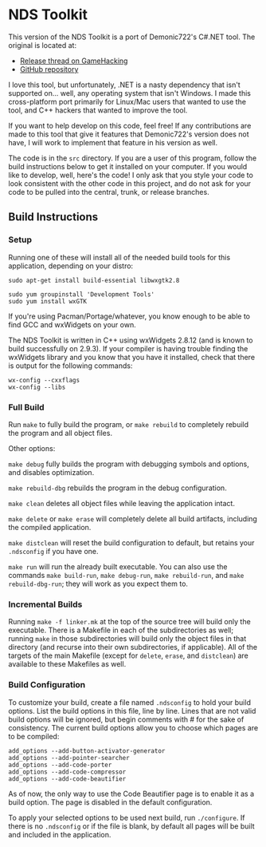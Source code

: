 # NDS Toolkit

This version of the NDS Toolkit is a port of Demonic722's C#.NET tool. The
original is located at:

 * [Release thread on GameHacking](http://gamehacking.org/vb/threads/6610-NDS-Hacking-Kit)
 * [GitHub repository](https://github.com/Demonic722/NDS-Toolkit)

I love this tool, but unfortunately, .NET is a nasty dependency that isn't
supported on... well, any operating system that isn't Windows. I made this
cross-platform port primarily for Linux/Mac users that wanted to use the tool,
and C++ hackers that wanted to improve the tool.

If you want to help develop on this code, feel free! If any contributions are
made to this tool that give it features that Demonic722's version does not
have, I will work to implement that feature in his version as well.

The code is in the ```src``` directory. If you are a user of this program,
follow the build instructions below to get it installed on your computer. If
you would like to develop, well, here's the code! I only ask that you style
your code to look consistent with the other code in this project, and do not
ask for your code to be pulled into the central, trunk, or release branches.

## Build Instructions

### Setup

Running one of these will install all of the needed build tools for this
application, depending on your distro:

    sudo apt-get install build-essential libwxgtk2.8

[](/blank)

    sudo yum groupinstall 'Development Tools'
    sudo yum install wxGTK

If you're using Pacman/Portage/whatever, you know enough to be able to find GCC
and wxWidgets on your own.

The NDS Toolkit is written in C++ using wxWidgets 2.8.12 (and is known to
build successfully on 2.9.3). If your compiler is having trouble finding the
wxWidgets library and you know that you have it installed, check that there is
output for the following commands:

    wx-config --cxxflags
    wx-config --libs

### Full Build

Run ```make``` to fully build the program, or ```make rebuild``` to completely
rebuild the program and all object files.

Other options:

```make debug``` fully builds the program with debugging symbols and options,
and disables optimization.

```make rebuild-dbg``` rebuilds the program in the debug configuration.

```make clean``` deletes all object files while leaving the application intact.

```make delete``` or ```make erase``` will completely delete all build
artifacts, including the compiled application.

```make distclean``` will reset the build configuration to default, but retains
your ```.ndsconfig``` if you have one.

```make run``` will run the already built executable. You can also use the
commands ```make build-run```, ```make debug-run```, ```make rebuild-run```,
and ```make rebuild-dbg-run```; they will work as you expect them to.

### Incremental Builds

Running ```make -f linker.mk``` at the top of the source tree will build only
the executable. There is a Makefile in each of the subdirectories as well;
running ```make``` in those subdirectories will build only the object files in
that directory (and recurse into their own subdirectories, if applicable). All
of the targets of the main Makefile (except for ```delete```, ```erase```, and
```distclean```) are available to these Makefiles as well.

### Build Configuration

To customize your build, create a file named ```.ndsconfig``` to hold your
build options. List the build options in this file, line by line. Lines that
are not valid build options will be ignored, but begin comments with # for the
sake of consistency. The current build options allow you to choose which
pages are to be compiled:

```
add_options --add-button-activator-generator
add_options --add-pointer-searcher
add_options --add-code-porter
add_options --add-code-compressor
add_options --add-code-beautifier
```

As of now, the only way to use the Code Beautifier page is to enable it as a
build option. The page is disabled in the default configuration.

To apply your selected options to be used next build, run ```./configure```. If
there is no ```.ndsconfig``` or if the file is blank, by default all pages
will be built and included in the application.

